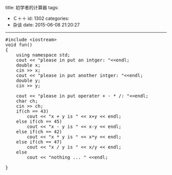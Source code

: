 title: 初学者的计算器
tags:
  - Ｃ＋＋
id: 1302
categories:
  - 杂谈
date: 2015-06-08 21:20:27
---

<pre class="theme:vs2012 lang:default decode:true ">#include &lt;iostream&gt;
void fun()
{
    using namespace std;
    cout &lt;&lt; "please in put an intger: "&lt;&lt;endl;
    double x;
    cin &gt;&gt; x;
    cout &lt;&lt; "please in put another intger: "&lt;&lt;endl;
    double y;
    cin &gt;&gt; y;

    cout &lt;&lt; "please in put operater + - * /: "&lt;&lt;endl;
    char ch;
    cin &gt;&gt; ch;
    if(ch == 43)
        cout &lt;&lt; "x + y is " &lt;&lt; x+y &lt;&lt; endl;
    else if(ch == 45)
        cout &lt;&lt; "x - y is " &lt;&lt; x-y &lt;&lt; endl;
    else if(ch == 42)
        cout &lt;&lt; "x * y is " &lt;&lt; x*y &lt;&lt; endl;
    else if(ch == 47)
        cout &lt;&lt; "x / y is " &lt;&lt; x/y &lt;&lt; endl;
    else
        cout &lt;&lt; "nothing ... " &lt;&lt;endl;

}
</pre>
&nbsp;